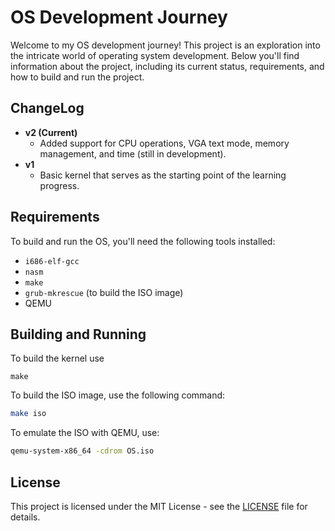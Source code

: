 # OS Development Journey

Welcome to my OS development journey! This project is an exploration into the intricate world of operating system development. Below you'll find information about the project, including its current status, requirements, and how to build and run the project.

## ChangeLog

- **v2 (Current)**
  - Added support for CPU operations, VGA text mode, memory management, and time (still in development).
- **v1**
  - Basic kernel that serves as the starting point of the learning progress.

## Requirements

To build and run the OS, you'll need the following tools installed:

- `i686-elf-gcc`
- `nasm`
- `make`
- ```grub-mkrescue``` (to build the ISO image)
- QEMU

## Building and Running

To build the kernel use
```
make
```


To build the ISO image, use the following command:
```bash
make iso
```

To emulate the ISO with QEMU, use:
```bash
qemu-system-x86_64 -cdrom OS.iso
```

## License

This project is licensed under the MIT License - see the [LICENSE](LICENSE) file for details.
